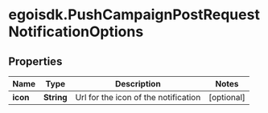 # egoisdk.PushCampaignPostRequestNotificationOptions

## Properties

Name | Type | Description | Notes
------------ | ------------- | ------------- | -------------
**icon** | **String** | Url for the icon of the notification | [optional] 


